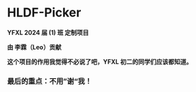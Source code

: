 # **HLDF-Picker**
**YFXL 2024 届 (1) 班 定制项目**

**由 李霖（Leo）贡献**

**这个项目的作用我觉得不必说了吧，YFXL 初二的同学们应该都知道。**
### **最后的重点：不用”谢“我！**